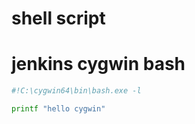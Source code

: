 # shell script

# jenkins cygwin bash
```sh
#!C:\cygwin64\bin\bash.exe -l

printf "hello cygwin"
```
